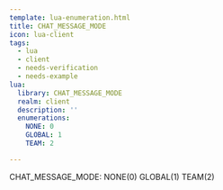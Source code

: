 ```yaml
---
template: lua-enumeration.html
title: CHAT_MESSAGE_MODE
icon: lua-client
tags:
  - lua
  - client
  - needs-verification
  - needs-example
lua:
  library: CHAT_MESSAGE_MODE
  realm: client
  description: ''
  enumerations:
    NONE: 0
    GLOBAL: 1
    TEAM: 2

---
```


<div class="lua__search__keywords">
CHAT_MESSAGE_MODE: NONE(0) GLOBAL(1) TEAM(2)
</div>
